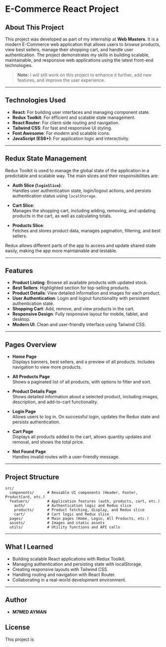 # E-Commerce React Project

## About This Project

This project was developed as part of my internship at **Web Masters**. It is a modern E-Commerce web application that allows users to browse products, view best sellers, manage their shopping cart, and handle user authentication. The project demonstrates my skills in building scalable, maintainable, and responsive web applications using the latest front-end technologies.

> **Note:** I will still work on this project to enhance it further, add new features, and improve the user experience.

---

## Technologies Used

- **React**: For building user interfaces and managing component state.
- **Redux Toolkit**: For efficient and scalable state management.
- **React Router**: For client-side routing and navigation.
- **Tailwind CSS**: For fast and responsive UI styling.
- **Font Awesome**: For modern and scalable icons.
- **JavaScript (ES6+)**: For application logic and interactivity.

---

## Redux State Management

Redux Toolkit is used to manage the global state of the application in a predictable and scalable way. The main slices and their responsibilities are:

- **Auth Slice (`loginSlice`)**:  
  Handles user authentication state, login/logout actions, and persists authentication status using `localStorage`.

- **Cart Slice**:  
  Manages the shopping cart, including adding, removing, and updating products in the cart, as well as calculating totals.

- **Products Slice**:  
  Fetches and stores product data, manages pagination, filtering, and best sellers.

Redux allows different parts of the app to access and update shared state easily, making the app more maintainable and testable.

---

## Features

- **Product Listing**: Browse all available products with updated stock.
- **Best Sellers**: Highlighted section for top-selling products.
- **Product Details**: View detailed information and images for each product.
- **User Authentication**: Login and logout functionality with persistent authentication state.
- **Shopping Cart**: Add, remove, and view products in the cart.
- **Responsive Design**: Fully responsive layout for mobile, tablet, and desktop.
- **Modern UI**: Clean and user-friendly interface using Tailwind CSS.

---

## Pages Overview

- **Home Page**  
  Displays banners, best sellers, and a preview of all products. Includes navigation to view more products.

- **All Products Page**  
  Shows a paginated list of all products, with options to filter and sort.

- **Product Details Page**  
  Shows detailed information about a selected product, including images, description, and add-to-cart functionality.

- **Login Page**  
  Allows users to log in. On successful login, updates the Redux state and persists authentication.

- **Cart Page**  
  Displays all products added to the cart, allows quantity updates and removal, and shows the total price.

- **Not Found Page**  
  Handles invalid routes with a user-friendly message.

---

## Project Structure

```
src/
  components/      # Reusable UI components (Header, Footer, ProductCard, etc.)
  featuers/        # Application features (auth, products, cart, etc.)
    auth/          # Authentication logic and Redux slice
    products/      # Product fetching, display, and Redux slice
    cart/          # Cart logic and Redux slice
  pages/           # Main pages (Home, Login, All Products, etc.)
  assets/          # Images and static assets
  utils/           # Utility functions and API calls
```

---

## What I Learned

- Building scalable React applications with Redux Toolkit.
- Managing authentication and persisting state with localStorage.
- Creating responsive layouts with Tailwind CSS.
- Handling routing and navigation with React Router.
- Collaborating in a real-world development environment.

---

## Author

- **M7MED AYMAN**

## License

This project is
